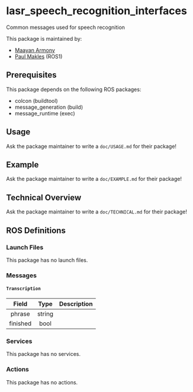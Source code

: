 # lasr_speech_recognition_interfaces

Common messages used for speech recognition

This package is maintained by:
- [Maayan Armony](mailto:maayan.armony@gmail.com)
- [Paul Makles](mailto:me@insrt.uk) (ROS1)

## Prerequisites

This package depends on the following ROS packages:
- colcon (buildtool)
- message_generation (build)
- message_runtime (exec)


## Usage

Ask the package maintainer to write a `doc/USAGE.md` for their package!

## Example

Ask the package maintainer to write a `doc/EXAMPLE.md` for their package!

## Technical Overview

Ask the package maintainer to write a `doc/TECHNICAL.md` for their package!

## ROS Definitions

### Launch Files

This package has no launch files.

### Messages

#### `Transcription`

| Field | Type | Description |
|:-:|:-:|---|
| phrase | string |  |
| finished | bool |  |


### Services

This package has no services.

### Actions

This package has no actions.
